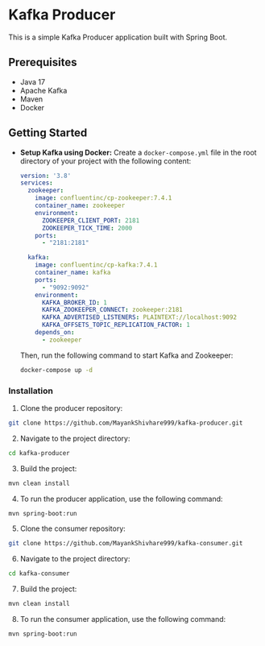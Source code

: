 # Kafka Producer

This is a simple Kafka Producer application built with Spring Boot.

## Prerequisites

- Java 17
- Apache Kafka
- Maven
- Docker

## Getting Started

 - **Setup Kafka using Docker:**
    Create a `docker-compose.yml` file in the root directory of your project with the following content:
    ```yaml
    version: '3.8'
    services:
      zookeeper:
        image: confluentinc/cp-zookeeper:7.4.1
        container_name: zookeeper
        environment:
          ZOOKEEPER_CLIENT_PORT: 2181
          ZOOKEEPER_TICK_TIME: 2000
        ports:
          - "2181:2181"

      kafka:
        image: confluentinc/cp-kafka:7.4.1
        container_name: kafka
        ports:
          - "9092:9092"
        environment:
          KAFKA_BROKER_ID: 1
          KAFKA_ZOOKEEPER_CONNECT: zookeeper:2181
          KAFKA_ADVERTISED_LISTENERS: PLAINTEXT://localhost:9092
          KAFKA_OFFSETS_TOPIC_REPLICATION_FACTOR: 1
        depends_on:
          - zookeeper
    ```

    Then, run the following command to start Kafka and Zookeeper:
    ```sh
    docker-compose up -d
    ```

### Installation

1. Clone the producer repository:
```sh
git clone https://github.com/MayankShivhare999/kafka-producer.git
```
2. Navigate to the project directory:
```sh
cd kafka-producer
```

3. Build the project:
```sh
mvn clean install
```

4. To run the producer application, use the following command:
```sh
mvn spring-boot:run
```

5. Clone the consumer repository:
```sh
git clone https://github.com/MayankShivhare999/kafka-consumer.git
```

6. Navigate to the project directory:
```sh
cd kafka-consumer
```

7. Build the project:
```sh
mvn clean install
```

8. To run the consumer application, use the following command:
```sh
mvn spring-boot:run
```


